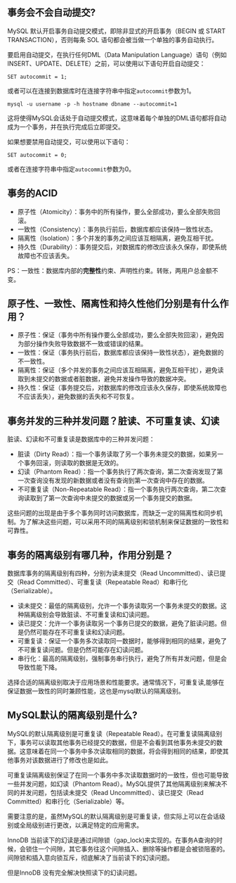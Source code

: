 ## 事务会不会自动提交?

MySQL 默认开启事务自动提交模式，即除非显式的开启事务（BEGIN 或 START TRANSACTION），否则每条 SOL 语句都会被当做一个单独的事务自动执行。

要启用自动提交，在执行任何DML（Data Manipulation Language）语句（例如INSERT、UPDATE、DELETE）之前，可以使用以下语句开启自动提交：

```
SET autocommit = 1;
```

或者可以在连接到数据库时在连接字符串中指定`autocommit`参数为1。

```
mysql -u username -p -h hostname dbname --autocommit=1
```

这将使得MySQL会话处于自动提交模式，这意味着每个单独的DML语句都将自动成为一个事务，并在执行完成后立即提交。

如果想要禁用自动提交，可以使用以下语句：

```
SET autocommit = 0;
```

或者在连接字符串中指定`autocommit`参数为0。

## 事务的ACID

- 原子性（Atomicity）：事务中的所有操作，要么全部成功，要么全部失败回滚。
- 一致性（Consistency）：事务执行前后，数据库都应该保持一致性状态。
- 隔离性（Isolation）：多个并发的事务之间应该互相隔离，避免互相干扰。
- 持久性（Durability）：事务提交后，对数据库的修改应该永久保存，即使系统故障也不应该丢失。

PS：一致性：数据库内部的**完整性**约束、声明性约束。转账，两用户总金额不变。

## 原子性、一致性、隔离性和持久性他们分别是有什么作用？

- 原子性：保证（事务中所有操作要么全部成功，要么全部失败回滚），避免因为部分操作失败导致数据不一致或错误的结果。
- 一致性：保证（事务执行前后，数据库都应该保持一致性状态），避免数据的不一致性。
- 隔离性：保证（多个并发的事务之间应该互相隔离，避免互相干扰），避免读取到未提交的数据或者脏数据，避免并发操作导致的数据冲突。
- 持久性：保证（事务提交后，对数据库的修改应该永久保存，即使系统故障也不应该丢失），避免数据的丢失和不可恢复。

## 事务并发的三种并发问题？脏读、不可重复读、幻读

脏读、幻读和不可重复读是数据库中的三种并发问题：

-   脏读（Dirty Read）：指一个事务读取了另一个事务未提交的数据，如果另一个事务回滚，则读取的数据是无效的。
-   幻读（Phantom Read）：指一个事务执行了两次查询，第二次查询发现了第一次查询没有发现的新数据或者没有查询到第一次查询中存在的数据。
-   不可重复读（Non-Repeatable Read）：指一个事务执行两次查询，第二次查询读取到了第一次查询中未提交的数据或另一个事务提交的数据。

这些问题的出现是由于多个事务同时访问数据库，而缺乏一定的隔离性和同步机制。为了解决这些问题，可以采用不同的隔离级别和锁机制来保证数据的一致性和可靠性。

## 事务的隔离级别有哪几种，作用分别是？

数据库事务的隔离级别有四种，分别为读未提交（Read Uncommitted）、读已提交（Read Committed）、可重复读（Repeatable Read）和串行化（Serializable）。

-   读未提交：最低的隔离级别，允许一个事务读取另一个事务未提交的数据。这种隔离级别会导致脏读、不可重复读和幻读问题。
-   读已提交：允许一个事务读取另一个事务已提交的数据，避免了脏读问题。但是仍然可能存在不可重复读和幻读问题。
-   可重复读：保证一个事务多次读取同一数据时，能够得到相同的结果，避免了不可重复读问题。但是仍然可能存在幻读问题。
-   串行化：最高的隔离级别，强制事务串行执行，避免了所有并发问题，但是会导致性能下降。

选择合适的隔离级别取决于应用场景和性能要求。通常情况下，可重复读,能够在保证数据一致性的同时兼顾性能，这也是mysql默认的隔离级别。

## MySQL默认的隔离级别是什么?

MySQL的默认隔离级别是可重复读（Repeatable Read）。在可重复读隔离级别下，事务可以读取其他事务已经提交的数据，但是不会看到其他事务未提交的数据。这意味着在同一个事务中多次读取相同的数据，将会得到相同的结果，即使其他事务对该数据进行了修改也是如此。

可重复读隔离级别保证了在同一个事务中多次读取数据时的一致性，但也可能导致一些并发问题，如幻读（Phantom Read）。MySQL提供了其他隔离级别来解决不同的并发问题，包括读未提交（Read Uncommitted）、读已提交（Read Committed）和串行化（Serializable）等。

需要注意的是，虽然MySQL的默认隔离级别是可重复读，但实际上可以在会话级别或全局级别进行更改，以满足特定的应用需求。

InnoDB 当前读下的幻读是通过间隙锁（gap_lock)来实现的。在事务A查询的时候，会锁住一个间隙，其它事务往这个间隙插入、删除等操作都是会被锁阻塞的。间隙锁和插入意向锁互斥，彻底解决了当前读下的幻读问题。

但是InnoDB 没有完全解决快照读下的幻读问题。